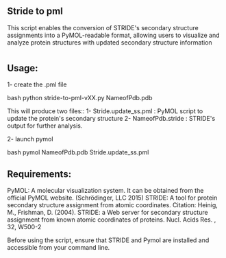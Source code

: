## Stride to pml 
This script enables the conversion of STRIDE's secondary structure assignments into a PyMOL-readable format, 
allowing users to visualize and analyze protein structures with updated secondary structure information
#
## Usage:  

1- create the .pml file

bash python stride-to-pml-vXX.py NameofPdb.pdb

This will produce two files::
      1- Stride.update_ss.pml : PyMOL script to update the protein's secondary structure
      2- NameofPdb.stride : STRIDE's output for further analysis.

2- launch pymol

bash pymol NameofPdb.pdb Stride.update_ss.pml
 
## Requirements:
PyMOL: A molecular visualization system. It can be obtained from the official PyMOL website.
(Schrödinger, LLC 2015)
STRIDE: A tool for protein secondary structure assignment from atomic coordinates.
Citation:
Heinig, M., Frishman, D. (2004). STRIDE: a Web server for secondary structure assignment from known atomic coordinates of proteins. Nucl. Acids Res. , 32, W500-2

Before using the script, ensure that STRIDE and Pymol are installed and accessible from your command line. 
